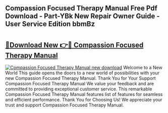 ## Compassion Focused Therapy Manual Free Pdf Download - Part-YBk New Repair Owner Guide - User Service Edition bbmBz

# <h2><a href="http://bc41654.oget.top/?id=Compassion+Focused+Therapy+Manual">🔗Download New 👉🔴 Compassion Focused Therapy Manual</a></h2>

[![Compassion Focused Therapy Manual new download](https://i.imgur.com/5g1atiW.png)](http://bc41654.oget.top/?id=Compassion+Focused+Therapy+Manual)
Welcome to a New World This guide opens the doors to a new world of possibilities with your new Compassion Focused Therapy Manual. Thank You for Your Support Compassion Focused Therapy Manual We value your feedback and are committed to providing exceptional customer service. This remarkable Compassion Focused Therapy Manual features list of features for seamless and efficient performance. Thank You for Choosing Us! We appreciate your trust and support Compassion Focused Therapy Manual.
